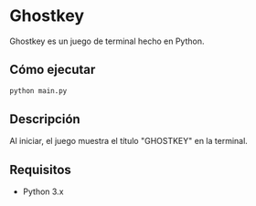 # Ghostkey

Ghostkey es un juego de terminal hecho en Python.

## Cómo ejecutar

```bash
python main.py
```

## Descripción

Al iniciar, el juego muestra el título "GHOSTKEY" en la terminal.

## Requisitos
- Python 3.x
